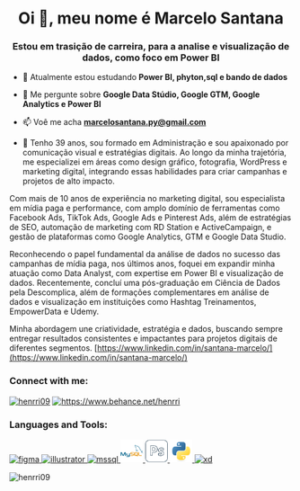 <h1 align="center">Oi 👋, meu nome é Marcelo Santana</h1>
<h3 align="center">Estou em trasição de carreira, para a analise e visualização de dados, como foco em Power BI</h3>

- 🌱 Atualmente estou estudando **Power BI, phyton,sql e bando de dados**

- 💬 Me pergunte sobre **Google Data Stúdio, Google GTM, Google Analytics e Power BI**

- 📫 Voê me acha **marcelosantana.py@gmail.com**

- 📄 Tenho 39 anos, sou formado em Administração e sou apaixonado por comunicação visual e estratégias digitais. Ao longo da minha trajetória, me especializei em áreas como design gráfico, fotografia, WordPress e marketing digital, integrando essas habilidades para criar campanhas e projetos de alto impacto.

Com mais de 10 anos de experiência no marketing digital, sou especialista em mídia paga e performance, com amplo domínio de ferramentas como Facebook Ads, TikTok Ads, Google Ads e Pinterest Ads, além de estratégias de SEO, automação de marketing com RD Station e ActiveCampaign, e gestão de plataformas como Google Analytics, GTM e Google Data Studio.

Reconhecendo o papel fundamental da análise de dados no sucesso das campanhas de mídia paga, nos últimos anos, foquei em expandir minha atuação como Data Analyst, com expertise em Power BI e visualização de dados. Recentemente, concluí uma pós-graduação em Ciência de Dados pela Descomplica, além de formações complementares em análise de dados e visualização em instituições como Hashtag Treinamentos, EmpowerData e Udemy.

Minha abordagem une criatividade, estratégia e dados, buscando sempre entregar resultados consistentes e impactantes para projetos digitais de diferentes segmentos. [https://www.linkedin.com/in/santana-marcelo/](https://www.linkedin.com/in/santana-marcelo/)

<h3 align="left">Connect with me:</h3>
<p align="left">
<a href="https://instagram.com/henrri09" target="blank"><img align="center" src="https://raw.githubusercontent.com/rahuldkjain/github-profile-readme-generator/master/src/images/icons/Social/instagram.svg" alt="henrri09" height="30" width="40" /></a>
<a href="https://www.behance.net/https://www.behance.net/henrri" target="blank"><img align="center" src="https://raw.githubusercontent.com/rahuldkjain/github-profile-readme-generator/master/src/images/icons/Social/behance.svg" alt="https://www.behance.net/henrri" height="30" width="40" /></a>
</p>

<h3 align="left">Languages and Tools:</h3>
<p align="left"> <a href="https://www.figma.com/" target="_blank" rel="noreferrer"> <img src="https://www.vectorlogo.zone/logos/figma/figma-icon.svg" alt="figma" width="40" height="40"/> </a> <a href="https://www.adobe.com/in/products/illustrator.html" target="_blank" rel="noreferrer"> <img src="https://www.vectorlogo.zone/logos/adobe_illustrator/adobe_illustrator-icon.svg" alt="illustrator" width="40" height="40"/> </a> <a href="https://www.microsoft.com/en-us/sql-server" target="_blank" rel="noreferrer"> <img src="https://www.svgrepo.com/show/303229/microsoft-sql-server-logo.svg" alt="mssql" width="40" height="40"/> </a> <a href="https://www.mysql.com/" target="_blank" rel="noreferrer"> <img src="https://raw.githubusercontent.com/devicons/devicon/master/icons/mysql/mysql-original-wordmark.svg" alt="mysql" width="40" height="40"/> </a> <a href="https://www.photoshop.com/en" target="_blank" rel="noreferrer"> <img src="https://raw.githubusercontent.com/devicons/devicon/master/icons/photoshop/photoshop-line.svg" alt="photoshop" width="40" height="40"/> </a> <a href="https://www.python.org" target="_blank" rel="noreferrer"> <img src="https://raw.githubusercontent.com/devicons/devicon/master/icons/python/python-original.svg" alt="python" width="40" height="40"/> </a> <a href="https://www.adobe.com/products/xd.html" target="_blank" rel="noreferrer"> <img src="https://cdn.worldvectorlogo.com/logos/adobe-xd.svg" alt="xd" width="40" height="40"/> </a> </p>

<p><img align="center" src="https://github-readme-stats.vercel.app/api/top-langs?username=henrri09&show_icons=true&locale=en&layout=compact" alt="henrri09" /></p>


<!--
**Henrri09/henrri09** is a ✨ _special_ ✨ repository because its `README.md` (this file) appears on your GitHub profile.

Here are some ideas to get you started:

- 🔭 I’m currently working on ...
- 🌱 I’m currently learning ...
- 👯 I’m looking to collaborate on ...
- 🤔 I’m looking for help with ...
- 💬 Ask me about ...
- 📫 How to reach me: ...
- 😄 Pronouns: ...
- ⚡ Fun fact: ...
-->

